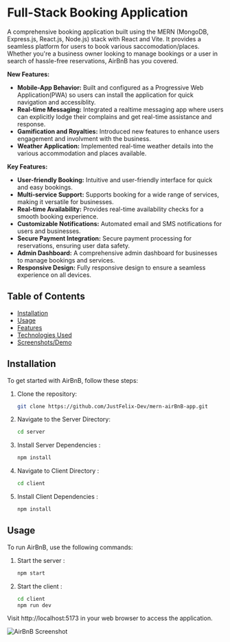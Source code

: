 #  Full-Stack Booking Application

A comprehensive booking application built using the MERN (MongoDB, Express.js, React.js, Node.js) stack with React and Vite. It provides a seamless platform for users to book various saccomodation/places. Whether you're a business owner looking to manage bookings or a user in search of hassle-free reservations, AirBnB has you covered.

**New Features:**

- **Mobile-App Behavior:** Built and configured as a Progressive Web Application(PWA) so users can install the application for quick navigation and accessiblity.
- **Real-time Messaging:** Integrated a realtime messaging app where users can explicitly lodge their complains and get real-time assistance and response.
- **Gamification and Royalties:** Introduced new features to enhance users engagement and involvment with the business.
- **Weather Application:** Implemented real-time weather details into the various accommodation and places available.
  
**Key Features:**

- **User-friendly Booking:** Intuitive and user-friendly interface for quick and easy bookings.
- **Multi-service Support:** Supports booking for a wide range of services, making it versatile for businesses.
- **Real-time Availability:** Provides real-time availability checks for a smooth booking experience.
- **Customizable Notifications:** Automated email and SMS notifications for users and businesses.
- **Secure Payment Integration:** Secure payment processing for reservations, ensuring user data safety.
- **Admin Dashboard:** A comprehensive admin dashboard for businesses to manage bookings and services.
- **Responsive Design:** Fully responsive design to ensure a seamless experience on all devices.

## Table of Contents

- [Installation](#installation)
- [Usage](#usage)
- [Features](#features)
- [Technologies Used](#technologies-used)
- [Screenshots/Demo](#screenshots-demo)


## Installation

To get started with AirBnB, follow these steps:

1. Clone the repository:

   ```bash
   git clone https://github.com/JustFelix-Dev/mern-airBnB-app.git

2. Navigate to the Server Directory:
   ```bash
   cd server
3. Install Server Dependencies :
   ```bash
   npm install
4. Navigate to Client Directory :
   ```bash
   cd client
5. Install Client Dependencies :
   ```bash
   npm install

## Usage
To run AirBnB, use the following commands:

1. Start the server :
    ```bash
   npm start

2. Start the client :
    ```bash
    cd client
    npm run dev

Visit http://localhost:5173 in your web browser to access the application.

![AirBnB Screenshot](https://res.cloudinary.com/dljgkzwfz/image/upload/v1694427320/Github%20ReadMe%20Screenshots/Screenshot_73_hdcphh.png)



